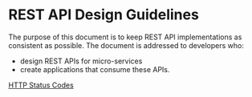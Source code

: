 # REST API Design Guidelines

The purpose of this document is to keep REST API implementations as consistent as possible. The document is addressed to developers who:

* design REST APIs for micro-services
* create applications that consume these APIs.

[HTTP Status Codes](HTTP-STATUS-CODES.md)
